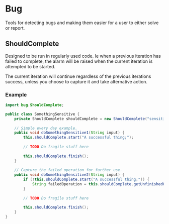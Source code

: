 # Bug

Tools for detecting bugs and making them easier for a user to either solve or report.

## ShouldComplete

Designed to be run in regularly used code. Ie when a previous iteration has failed to complete, the alarm will be raised when the current iteration is attempted to be started.

The current iteration will continue regardless of the previous iterations success, unless you choose to capture it and take alternative action.

### Example

```java
import bug.ShouldComplete;

public class SomethingSensitive {
    private ShouldComplete shouldComplete = new ShouldComplete("sensitive thing");
    
    // Simple every day example.
    public void doSomethingSensitive1(String input) {
        this.shouldComplete.start("A successful thing;");
        
        // TODO Do fragile stuff here
        
        this.shouldComplete.finish();
    }
    
    // Capture the failed operation for further use.
    public void doSomethingSensitive2(String input) {
        if (!this.shouldComplete.start("A successful thing;")) {
            String failedOperation = this.shouldComplete.getUnfinishedOperation();
        }
        
        // TODO Do fragile stuff here
        
        this.shouldComplete.finish();
    }
}
```
